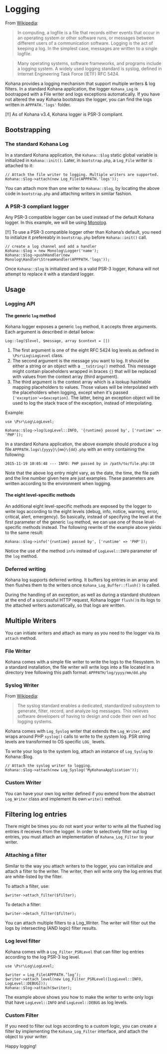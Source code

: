# Logging

From [Wikipedia](https://en.wikipedia.org/wiki/Logfile):

> In computing, a logfile is a file that records either events that occur in
an operating system or other software runs, or messages between different users
of a communication software. Logging is the act of keeping a log. In the
simplest case, messages are written to a single logfile.

> Many operating systems, software frameworks, and programs include a logging
system. A widely used logging standard is syslog, defined in Internet
Engineering Task Force (IETF) RFC 5424. 

Kohana provides a logging mechanism that support multiple writers & log filters.
In a standard Kohana application, the logger `Kohana_Log` is bootrapped with a
File writer and logs exceptions automatically. If you have not altered the way
Kohana bootstraps the logger, you can find the logs written in `APPPATH.'logs'`
folder.

[!!] As of Kohana v3.4, Kohana logger is PSR-3 compliant.

## Bootstrapping

### The standard Kohana Log

In a standard Kohana application, the `Kohana::$log` static global variable is
initialized in `Kohana::init()`. Later, in `bootstrap.php`, a `Log_File` writer
is attached to it:

~~~
// Attach the file writer to logging. Multiple writers are supported.
Kohana::$log->attach(new Log_File(APPPATH.'logs'));
~~~

You can attach more than one writer to `Kohana::$log`, by locating the above
code in `bootstrap.php` and attaching writers in similar fashion.

### A PSR-3 compliant logger

Any PSR-3 compatible logger can be used instead of the default Kohana logger.
In this example, we will be using [Monolog](https://github.com/Seldaek/monolog).

[!!] To use a PSR-3 compatible logger other than Kohana’s default, you need
to initialize it prefereably in `bootstrap.php` before `Kohana::init()` call.

~~~
// create a log channel and add a handler
Kohana::$log = new Monolog\Logger('name');
Kohana::$log->pushHandler(new Monolog\Handler\StreamHandler(APPPATH.'logs'));
~~~

Once `Kohana::$log` is initialized and is a valid PSR-3 logger, Kohana will not
attempt to replace it with a standard logger.

## Usage

### Logging API

#### The generic `log` method

Kohana logger exposes a generic `log` method, it accepts three arguments. Each
argument is described in detail below:

~~~
Log::log($level, $message, array $context = [])
~~~

1. The first argument is one of the eight RFC 5424 log levels as defined in
`\Psr\Log\LogLevel` class.
2. The second argument is the message you want to log. It should be either a
string or an object with a `__toString()` method. This message might contain
placeholders wrapped in braces `{}` that will be replaced with values from the
context array (third argument).
3. The third argument is the context array which is a lookup hashtable mapping
placeholders to values. Those values will be interpolated with the placeholders
when logging, except when it's passed `['exception'=>$exception]`. The latter,
being an exception object will be used to log the stack trace of the exception,
instead of interpolating.

Example:

~~~
use \Psr\Log\LogLevel;

Kohana::$log->log(LogLevel::INFO, '{runtime} passed by', ['runtime' => 'PHP']);
~~~

In a standard Kohana application, the above example should produce a log file
`APPPATH.logs\{yyyy}\{mm}\{dd}.php` with an entry containing the following:

~~~
2015-11-19 10:05:48 --- INFO: PHP passed by in /path/to/file.php:10
~~~

Note that the above log entry might vary, as the date, the time, the file path
and the line number given here are just examples. These parameters are written
according to the environment when logging.

#### The eight level-specific methods

An additional eight level-specific methods are exposed by the logger to write
logs according to the eight levels (debug, info, notice, warning, error,
critical, alert, emergency). So basically, instead of specifying the level at
the first parameter of the generic `log` method, we can use one of those
level-specific methods instead. The following rewrite of the example above
yields to the same result:

~~~
Kohana::$log->info('{runtime} passed by', ['runtime' => 'PHP']);
~~~

Notice the use of the method `info` instead of `LogLevel::INFO` parameter of the
`log` method.

### Deferred writing

Kohana log supports deferred writing. It buffers log entries in an array and
then flushes them to the writers once `Kohana_Log_Buffer::flush()` is called.

During the handling of an exception, as well as during a standard shutdown
at the end of a successful HTTP request, Kohana logger `flush()`s its logs to
the attached writers automatically, so that logs are written.


## Multiple Writers

You can initiate writers and attach as many as you need to the logger via its
`attach` method.

### File Writer

Kohana comes with a simple file writer to write the logs to the filesystem.
In a standard installation, the file writer will write logs into a file located
in a directory tree following this path format: `APPPATH/log/yyyy/mm/dd.php`

### Syslog Writer

From [Wikipedia](https://en.wikipedia.org/wiki/Logfile):

> The syslog standard enables a dedicated, standardized subsystem to generate,
filter, record, and analyze log messages. This relieves software developers of
having to design and code their own ad hoc logging systems.

Kohana comes with `Log_Syslog` writer that extends the `Log_Writer`, and wraps
around PHP `syslog()` calls to write to the system log. PSR string levels are
transformed to OS specific `LOG_` levels.

To write your logs to the system log, attach an instance of `Log_Syslog` to
Kohana::$log.

~~~
// Attach the syslog writer to logging.
Kohana::$log->attach(new Log_Syslog('MyKohanaApplication'));
~~~


### Custom Writer

You can have your own log writer defined if you extend from the abstract
`Log_Writer` class and implement its own `write()` method.

## Filtering log entries

There might be times you do not want your writer to write all the flushed log
entries it receives from the logger. In order to selectively filter out log
entries, you must attach an implementation of `Kohana_Log_Filter` to your
writer.

### Attaching a filter

Similar to the way you attach writers to the logger, you can initialize and
attach a filter to the writer. The writer, then will write only the log entries
that are white-listed by the filter.

To attach a filter, use:

~~~
$writer->attach_filter($filter);
~~~

To detach a filter:

~~~
$writer->detach_filter($filter);
~~~

You can attach multiple filters to a Log_Writer. The writer will filter out the
logs by intersecting (AND logic) filter results.

### Log level filter

Kohana comes with a `Log_Filter_PSRLevel` that can filter log entries according
to the log PSR-3 log level.

~~~
use \Psr\Log\LogLevel;

$writer = Log_File(APPPATH.’log’);
$writer->attach_level(new Log_Filter_PSRLevel([LogLevel::INFO, LogLevel::DEBUG]));
Kohana::$log->attach($writer);
~~~

The example above shows you how to make the writer to write only logs that
have `LogLevel::INFO` and `LogLevel::DEBUG` as log levels.

### Custom Filter

If you need to filter out logs according to a custom logic, you can create a
filter by implementing the `Kohana_Log_Filter` interface, and attach the object
to your writer.

Happy logging!

